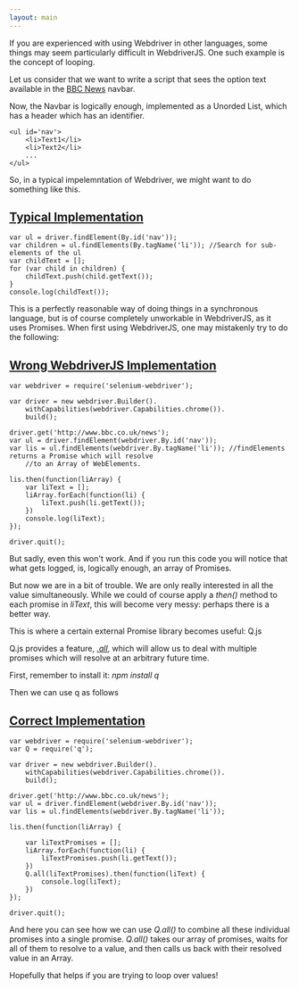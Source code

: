 ```yaml
---
layout: main
---
```


If you are experienced with using Webdriver in other languages, some things may seem particularly difficult in WebdriverJS.
One such example is the concept of looping.

Let us consider that we want to write a script that sees the option text available
in the [BBC News](http://www.bbc.co.uk/news/) navbar.

Now, the Navbar is logically enough, implemented as a Unorded List, which has a header which has an identifier.

	<ul id='nav'>
		<li>Text1</li>
		<li>Text2</li>
		...
	</ul>

So, in a typical impelemntation of Webdriver, we might want to do something like this.

<a name="typical"></a>
[Typical Implementation](#typical)
----------------------

	var ul = driver.findElement(By.id('nav'));
	var children = ul.findElements(By.tagName('li')); //Search for sub-elements of the ul
	var childText = [];
	for (var child in children) {
		childText.push(child.getText());
	}
	console.log(childText());

This is a perfectly reasonable way of doing things in a synchronous language, but is of course completely
unworkable in WebdriverJS, as it uses Promises. When first using WebdriverJS, one may
mistakenly try to do the following:

<a name="wrong"></a>
[Wrong WebdriverJS Implementation](#wrong)
--------------------------------

	var webdriver = require('selenium-webdriver');

	var driver = new webdriver.Builder().
		withCapabilities(webdriver.Capabilities.chrome()).
		build();

	driver.get('http://www.bbc.co.uk/news');
	var ul = driver.findElement(webdriver.By.id('nav'));
	var lis = ul.findElements(webdriver.By.tagName('li')); //findElements returns a Promise which will resolve
		//to an Array of WebElements.

	lis.then(function(liArray) {
		var liText = [];
		liArray.forEach(function(li) {
			liText.push(li.getText());
		})
		console.log(liText);
	});

	driver.quit();

But sadly, even this won't work. And if you run this code you will notice that what gets logged, is, logically enough,
an array of Promises.

But now we are in a bit of trouble. We are only really interested in all the value simultaneously. While we could of
course apply a *then()* method to each promise in *liText*, this will become very messy: perhaps there is a better way.

This is where a certain external Promise library becomes useful: Q.js

Q.js provides a feature, [*.all*](https://github.com/kriskowal/q#combination), which will allow us to
deal with multiple promises which will resolve at an arbitrary future time.

First, remember to install it: *npm install q*

Then we can use q as follows


<a name="correct"></a>
[Correct Implementation](#correct)
----------------------

	var webdriver = require('selenium-webdriver');
	var Q = require('q');

	var driver = new webdriver.Builder().
		withCapabilities(webdriver.Capabilities.chrome()).
		build();

	driver.get('http://www.bbc.co.uk/news');
	var ul = driver.findElement(webdriver.By.id('nav'));
	var lis = ul.findElements(webdriver.By.tagName('li'));

	lis.then(function(liArray) {

		var liTextPromises = [];
		liArray.forEach(function(li) {
			liTextPromises.push(li.getText());
		})
		Q.all(liTextPromises).then(function(liText) {
			console.log(liText);
		})
	});

	driver.quit();

And here you can see how we can use *Q.all()* to combine all these individual promises into a single promise.
*Q.all()* takes our array of promises, waits for all of them to resolve to a value, and then calls us back
with their resolved value in an Array.

Hopefully that helps if you are trying to loop over values!
